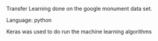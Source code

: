 Transfer Learning done on the google monument data set. 

Language: python

Keras was used to do run the machine learning algorithms

